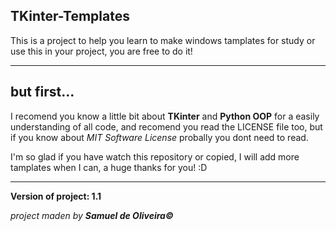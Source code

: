 ## TKinter-Templates
This is a project to help you learn to make windows tamplates
for study or use this in your project, you are free to do it!

---

## but first...
I recomend you know a little bit about **TKinter** and **Python OOP** for 
a easily understanding of all code, and recomend you read the LICENSE file too,
but if you know about *MIT Software License* probally you dont need to read.

I'm so glad if you have watch this repository or copied, I will add more
tamplates when I can, a huge thanks for you! :D

---

**Version of project: 1.1**

*project maden by **Samuel de Oliveira©***
